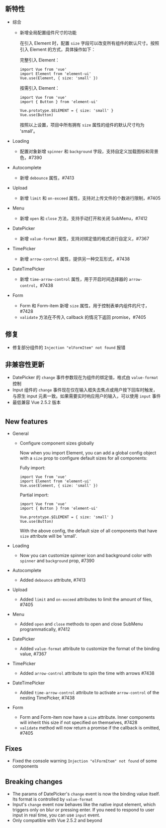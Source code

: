 ## 新特性
- 综合
  - 新增全局配置组件尺寸的功能

    在引入 Element 时，配置 `size` 字段可以改变所有组件的默认尺寸。按照引入 Element 的方式，具体操作如下：
    
    完整引入 Element：
    ```JS
    import Vue from 'vue'
    import Element from 'element-ui'
    Vue.use(Element, { size: 'small' })
    ```
    
    按需引入 Element：
    ```JS
    import Vue from 'vue'
    import { Button } from 'element-ui'

    Vue.prototype.$ELEMENT = { size: 'small' }
    Vue.use(Button)
    ```
    按照以上设置，项目中所有拥有 `size` 属性的组件的默认尺寸均为 'small'。

- Loading
  - 配置对象新增 `spinner` 和 `background` 字段，支持自定义加载图标和背景色，#7390
- Autocomplete
  - 新增 `debounce` 属性，#7413
- Upload
  - 新增 `limit` 和 `on-exceed` 属性，支持对上传文件的个数进行限制，#7405
- Menu
  - 新增 `open` 和 `close` 方法，支持手动打开和关闭 SubMenu，#7412
- DatePicker
  - 新增 `value-format` 属性，支持对绑定值的格式进行自定义，#7367
- TimePicker
  - 新增 `arrow-control` 属性，提供另一种交互形式，#7438
- DateTimePicker
  - 新增 `time-arrow-control` 属性，用于开启时间选择器的 `arrow-control`，#7438
- Form
  - Form 和 Form-item 新增 `size` 属性，用于控制表单内组件的尺寸，#7428
  - `validate` 方法在不传入 callback 的情况下返回 promise，#7405

## 修复
- 修复部分组件的 `Injection "elFormItem" not found` 报错

## 非兼容性更新
- DatePicker 的 `change` 事件参数现在为组件的绑定值，格式由 `value-format` 控制
- Input 组件的 `change` 事件现在仅在输入框失去焦点或用户按下回车时触发，与原生 input 元素一致。如果需要实时响应用户的输入，可以使用 `input` 事件
- 最低兼容 Vue 2.5.2 版本

#

## New features
- General
  - Configure component sizes globally

    Now when you import Element, you can add a global config object with a `size` prop to configure default sizes for all components:
    
    Fully import:
    ```JS
    import Vue from 'vue'
    import Element from 'element-ui'
    Vue.use(Element, { size: 'small' })
    ```
    
    Partial import:
    ```JS
    import Vue from 'vue'
    import { Button } from 'element-ui'

    Vue.prototype.$ELEMENT = { size: 'small' }
    Vue.use(Button)
    ```
    With the above config, the default size of all components that have `size` attribute will be 'small'.

- Loading
  - Now you can customize spinner icon and background color with `spinner` and `background` prop, #7390
- Autocomplete
  - Added `debounce` attribute, #7413
- Upload
  - Added `limit` and `on-exceed` attributes to limit the amount of files, #7405
- Menu
  - Added `open` and `close` methods to open and close SubMenu programmatically, #7412
- DatePicker
  - Added `value-format` attribute to customize the format of the binding value, #7367
- TimePicker
  - Added `arrow-control` attribute to spin the time with arrows #7438
- DateTimePicker
  - Added `time-arrow-control` attribute to activate `arrow-control` of the nesting TimePicker, #7438
- Form
  - Form and Form-item now have a `size` attribute. Inner components will inherit this size if not specified on themselves, #7428
  - `validate` method will now return a promise if the callback is omitted, #7405

## Fixes
- Fixed the console warning `Injection "elFormItem" not found` of some components

## Breaking changes
- The params of DatePicker's `change` event is now the binding value itself. Its format is controlled by `value-format`
- Input's `change` event now behaves like the native input element, which triggers only on blur or pressing enter. If you need to respond to user input in real time, you can use `input` event.
- Only compatible with Vue 2.5.2 and beyond
